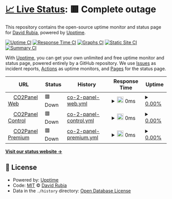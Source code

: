 # [📈 Live Status](https://status.co2panel.com): <!--live status--> **🟥 Complete outage**

This repository contains the open-source uptime monitor and status page for [David Rubia](https://status.co2panel.com), powered by [Upptime](https://github.com/upptime/upptime).

[![Uptime CI](https://github.com/drubia/status/workflows/Uptime%20CI/badge.svg)](https://github.com/drubia/status/actions?query=workflow%3A%22Uptime+CI%22)
[![Response Time CI](https://github.com/drubia/status/workflows/Response%20Time%20CI/badge.svg)](https://github.com/drubia/status/actions?query=workflow%3A%22Response+Time+CI%22)
[![Graphs CI](https://github.com/drubia/status/workflows/Graphs%20CI/badge.svg)](https://github.com/drubia/status/actions?query=workflow%3A%22Graphs+CI%22)
[![Static Site CI](https://github.com/drubia/status/workflows/Static%20Site%20CI/badge.svg)](https://github.com/drubia/status/actions?query=workflow%3A%22Static+Site+CI%22)
[![Summary CI](https://github.com/drubia/status/workflows/Summary%20CI/badge.svg)](https://github.com/drubia/status/actions?query=workflow%3A%22Summary+CI%22)

With [Upptime](https://upptime.js.org), you can get your own unlimited and free uptime monitor and status page, powered entirely by a GitHub repository. We use [Issues](https://github.com/drubia/status/issues) as incident reports, [Actions](https://github.com/drubia/status/actions) as uptime monitors, and [Pages](https://status.co2panel.com) for the status page.

<!--start: status pages-->
<!-- This summary is generated by Upptime (https://github.com/upptime/upptime) -->
<!-- Do not edit this manually, your changes will be overwritten -->
<!-- prettier-ignore -->
| URL | Status | History | Response Time | Uptime |
| --- | ------ | ------- | ------------- | ------ |
| <img alt="" src="https://favicons.githubusercontent.com/co2panel.shop" height="13"> [CO2Panel Web](https://co2panel.shop/) | 🟥 Down | [co-2-panel-web.yml](https://github.com/CO2Panel/status/commits/HEAD/history/co-2-panel-web.yml) | <details><summary><img alt="Response time graph" src="./graphs/co-2-panel-web/response-time-week.png" height="20"> 0ms</summary><br><a href="https://drubia.github.io/status/history/co-2-panel-web"><img alt="Response time 221" src="https://img.shields.io/endpoint?url=https%3A%2F%2Fraw.githubusercontent.com%2FCO2Panel%2Fstatus%2FHEAD%2Fapi%2Fco-2-panel-web%2Fresponse-time.json"></a><br><a href="https://drubia.github.io/status/history/co-2-panel-web"><img alt="24-hour response time 0" src="https://img.shields.io/endpoint?url=https%3A%2F%2Fraw.githubusercontent.com%2FCO2Panel%2Fstatus%2FHEAD%2Fapi%2Fco-2-panel-web%2Fresponse-time-day.json"></a><br><a href="https://drubia.github.io/status/history/co-2-panel-web"><img alt="7-day response time 0" src="https://img.shields.io/endpoint?url=https%3A%2F%2Fraw.githubusercontent.com%2FCO2Panel%2Fstatus%2FHEAD%2Fapi%2Fco-2-panel-web%2Fresponse-time-week.json"></a><br><a href="https://drubia.github.io/status/history/co-2-panel-web"><img alt="30-day response time 0" src="https://img.shields.io/endpoint?url=https%3A%2F%2Fraw.githubusercontent.com%2FCO2Panel%2Fstatus%2FHEAD%2Fapi%2Fco-2-panel-web%2Fresponse-time-month.json"></a><br><a href="https://drubia.github.io/status/history/co-2-panel-web"><img alt="1-year response time 221" src="https://img.shields.io/endpoint?url=https%3A%2F%2Fraw.githubusercontent.com%2FCO2Panel%2Fstatus%2FHEAD%2Fapi%2Fco-2-panel-web%2Fresponse-time-year.json"></a></details> | <details><summary><a href="https://drubia.github.io/status/history/co-2-panel-web">0.00%</a></summary><a href="https://drubia.github.io/status/history/co-2-panel-web"><img alt="All-time uptime 27.56%" src="https://img.shields.io/endpoint?url=https%3A%2F%2Fraw.githubusercontent.com%2FCO2Panel%2Fstatus%2FHEAD%2Fapi%2Fco-2-panel-web%2Fuptime.json"></a><br><a href="https://drubia.github.io/status/history/co-2-panel-web"><img alt="24-hour uptime 0.00%" src="https://img.shields.io/endpoint?url=https%3A%2F%2Fraw.githubusercontent.com%2FCO2Panel%2Fstatus%2FHEAD%2Fapi%2Fco-2-panel-web%2Fuptime-day.json"></a><br><a href="https://drubia.github.io/status/history/co-2-panel-web"><img alt="7-day uptime 0.00%" src="https://img.shields.io/endpoint?url=https%3A%2F%2Fraw.githubusercontent.com%2FCO2Panel%2Fstatus%2FHEAD%2Fapi%2Fco-2-panel-web%2Fuptime-week.json"></a><br><a href="https://drubia.github.io/status/history/co-2-panel-web"><img alt="30-day uptime 0.00%" src="https://img.shields.io/endpoint?url=https%3A%2F%2Fraw.githubusercontent.com%2FCO2Panel%2Fstatus%2FHEAD%2Fapi%2Fco-2-panel-web%2Fuptime-month.json"></a><br><a href="https://drubia.github.io/status/history/co-2-panel-web"><img alt="1-year uptime 27.56%" src="https://img.shields.io/endpoint?url=https%3A%2F%2Fraw.githubusercontent.com%2FCO2Panel%2Fstatus%2FHEAD%2Fapi%2Fco-2-panel-web%2Fuptime-year.json"></a></details>
| <img alt="" src="https://favicons.githubusercontent.com/www.co2panel.com" height="13"> [CO2Panel Control](http://www.co2panel.com/control) | 🟥 Down | [co-2-panel-control.yml](https://github.com/CO2Panel/status/commits/HEAD/history/co-2-panel-control.yml) | <details><summary><img alt="Response time graph" src="./graphs/co-2-panel-control/response-time-week.png" height="20"> 0ms</summary><br><a href="https://drubia.github.io/status/history/co-2-panel-control"><img alt="Response time 0" src="https://img.shields.io/endpoint?url=https%3A%2F%2Fraw.githubusercontent.com%2FCO2Panel%2Fstatus%2FHEAD%2Fapi%2Fco-2-panel-control%2Fresponse-time.json"></a><br><a href="https://drubia.github.io/status/history/co-2-panel-control"><img alt="24-hour response time 0" src="https://img.shields.io/endpoint?url=https%3A%2F%2Fraw.githubusercontent.com%2FCO2Panel%2Fstatus%2FHEAD%2Fapi%2Fco-2-panel-control%2Fresponse-time-day.json"></a><br><a href="https://drubia.github.io/status/history/co-2-panel-control"><img alt="7-day response time 0" src="https://img.shields.io/endpoint?url=https%3A%2F%2Fraw.githubusercontent.com%2FCO2Panel%2Fstatus%2FHEAD%2Fapi%2Fco-2-panel-control%2Fresponse-time-week.json"></a><br><a href="https://drubia.github.io/status/history/co-2-panel-control"><img alt="30-day response time 0" src="https://img.shields.io/endpoint?url=https%3A%2F%2Fraw.githubusercontent.com%2FCO2Panel%2Fstatus%2FHEAD%2Fapi%2Fco-2-panel-control%2Fresponse-time-month.json"></a><br><a href="https://drubia.github.io/status/history/co-2-panel-control"><img alt="1-year response time 0" src="https://img.shields.io/endpoint?url=https%3A%2F%2Fraw.githubusercontent.com%2FCO2Panel%2Fstatus%2FHEAD%2Fapi%2Fco-2-panel-control%2Fresponse-time-year.json"></a></details> | <details><summary><a href="https://drubia.github.io/status/history/co-2-panel-control">0.00%</a></summary><a href="https://drubia.github.io/status/history/co-2-panel-control"><img alt="All-time uptime 0.00%" src="https://img.shields.io/endpoint?url=https%3A%2F%2Fraw.githubusercontent.com%2FCO2Panel%2Fstatus%2FHEAD%2Fapi%2Fco-2-panel-control%2Fuptime.json"></a><br><a href="https://drubia.github.io/status/history/co-2-panel-control"><img alt="24-hour uptime 0.00%" src="https://img.shields.io/endpoint?url=https%3A%2F%2Fraw.githubusercontent.com%2FCO2Panel%2Fstatus%2FHEAD%2Fapi%2Fco-2-panel-control%2Fuptime-day.json"></a><br><a href="https://drubia.github.io/status/history/co-2-panel-control"><img alt="7-day uptime 0.00%" src="https://img.shields.io/endpoint?url=https%3A%2F%2Fraw.githubusercontent.com%2FCO2Panel%2Fstatus%2FHEAD%2Fapi%2Fco-2-panel-control%2Fuptime-week.json"></a><br><a href="https://drubia.github.io/status/history/co-2-panel-control"><img alt="30-day uptime 0.00%" src="https://img.shields.io/endpoint?url=https%3A%2F%2Fraw.githubusercontent.com%2FCO2Panel%2Fstatus%2FHEAD%2Fapi%2Fco-2-panel-control%2Fuptime-month.json"></a><br><a href="https://drubia.github.io/status/history/co-2-panel-control"><img alt="1-year uptime 0.00%" src="https://img.shields.io/endpoint?url=https%3A%2F%2Fraw.githubusercontent.com%2FCO2Panel%2Fstatus%2FHEAD%2Fapi%2Fco-2-panel-control%2Fuptime-year.json"></a></details>
| <img alt="" src="https://favicons.githubusercontent.com/www.co2panel.com" height="13"> [CO2Panel Premium](http://www.co2panel.com/premium) | 🟥 Down | [co-2-panel-premium.yml](https://github.com/CO2Panel/status/commits/HEAD/history/co-2-panel-premium.yml) | <details><summary><img alt="Response time graph" src="./graphs/co-2-panel-premium/response-time-week.png" height="20"> 0ms</summary><br><a href="https://drubia.github.io/status/history/co-2-panel-premium"><img alt="Response time 0" src="https://img.shields.io/endpoint?url=https%3A%2F%2Fraw.githubusercontent.com%2FCO2Panel%2Fstatus%2FHEAD%2Fapi%2Fco-2-panel-premium%2Fresponse-time.json"></a><br><a href="https://drubia.github.io/status/history/co-2-panel-premium"><img alt="24-hour response time 0" src="https://img.shields.io/endpoint?url=https%3A%2F%2Fraw.githubusercontent.com%2FCO2Panel%2Fstatus%2FHEAD%2Fapi%2Fco-2-panel-premium%2Fresponse-time-day.json"></a><br><a href="https://drubia.github.io/status/history/co-2-panel-premium"><img alt="7-day response time 0" src="https://img.shields.io/endpoint?url=https%3A%2F%2Fraw.githubusercontent.com%2FCO2Panel%2Fstatus%2FHEAD%2Fapi%2Fco-2-panel-premium%2Fresponse-time-week.json"></a><br><a href="https://drubia.github.io/status/history/co-2-panel-premium"><img alt="30-day response time 0" src="https://img.shields.io/endpoint?url=https%3A%2F%2Fraw.githubusercontent.com%2FCO2Panel%2Fstatus%2FHEAD%2Fapi%2Fco-2-panel-premium%2Fresponse-time-month.json"></a><br><a href="https://drubia.github.io/status/history/co-2-panel-premium"><img alt="1-year response time 0" src="https://img.shields.io/endpoint?url=https%3A%2F%2Fraw.githubusercontent.com%2FCO2Panel%2Fstatus%2FHEAD%2Fapi%2Fco-2-panel-premium%2Fresponse-time-year.json"></a></details> | <details><summary><a href="https://drubia.github.io/status/history/co-2-panel-premium">0.00%</a></summary><a href="https://drubia.github.io/status/history/co-2-panel-premium"><img alt="All-time uptime 0.00%" src="https://img.shields.io/endpoint?url=https%3A%2F%2Fraw.githubusercontent.com%2FCO2Panel%2Fstatus%2FHEAD%2Fapi%2Fco-2-panel-premium%2Fuptime.json"></a><br><a href="https://drubia.github.io/status/history/co-2-panel-premium"><img alt="24-hour uptime 0.00%" src="https://img.shields.io/endpoint?url=https%3A%2F%2Fraw.githubusercontent.com%2FCO2Panel%2Fstatus%2FHEAD%2Fapi%2Fco-2-panel-premium%2Fuptime-day.json"></a><br><a href="https://drubia.github.io/status/history/co-2-panel-premium"><img alt="7-day uptime 0.00%" src="https://img.shields.io/endpoint?url=https%3A%2F%2Fraw.githubusercontent.com%2FCO2Panel%2Fstatus%2FHEAD%2Fapi%2Fco-2-panel-premium%2Fuptime-week.json"></a><br><a href="https://drubia.github.io/status/history/co-2-panel-premium"><img alt="30-day uptime 0.00%" src="https://img.shields.io/endpoint?url=https%3A%2F%2Fraw.githubusercontent.com%2FCO2Panel%2Fstatus%2FHEAD%2Fapi%2Fco-2-panel-premium%2Fuptime-month.json"></a><br><a href="https://drubia.github.io/status/history/co-2-panel-premium"><img alt="1-year uptime 0.00%" src="https://img.shields.io/endpoint?url=https%3A%2F%2Fraw.githubusercontent.com%2FCO2Panel%2Fstatus%2FHEAD%2Fapi%2Fco-2-panel-premium%2Fuptime-year.json"></a></details>

<!--end: status pages-->

[**Visit our status website →**](https://status.co2panel.com)

## 📄 License

- Powered by: [Upptime](https://github.com/upptime/upptime)
- Code: [MIT](./LICENSE) © [David Rubia](https://status.co2panel.com)
- Data in the `./history` directory: [Open Database License](https://opendatacommons.org/licenses/odbl/1-0/)
